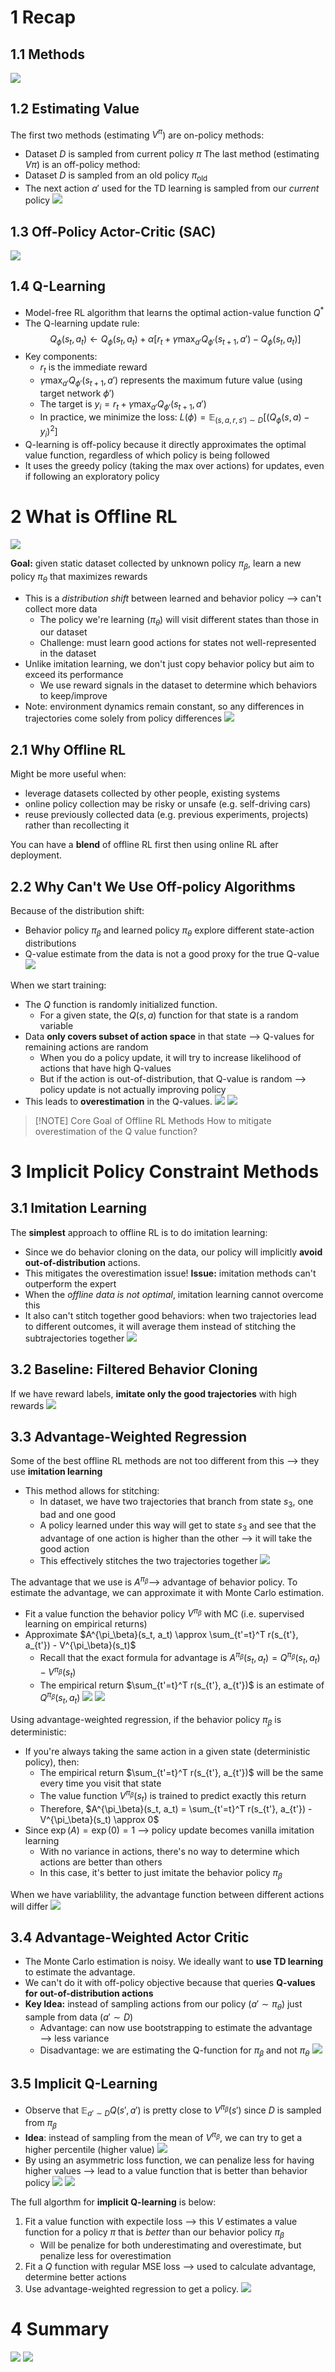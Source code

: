 
# 1 Recap
## 1.1 Methods
![](../../attachments/Pasted%20image%2020250502213536.png)
## 1.2 Estimating Value
The first two methods (estimating $V^\pi$) are on-policy methods:
* Dataset $D$ is sampled from current policy $\pi$
The last method (estimating $V\pi$) is an off-policy method:
* Dataset $D$ is sampled from an old policy $\pi_{\text{old}}$
* The next action $a'$ used for the TD learning is sampled from our *current* policy
![](../../attachments/Pasted%20image%2020250502213604.png)
## 1.3 Off-Policy Actor-Critic (SAC)
![](../../attachments/Pasted%20image%2020250502213713.png)

## 1.4 Q-Learning
* Model-free RL algorithm that learns the optimal action-value function $Q^*$
* The Q-learning update rule:
$$
Q_\phi(s_t, a_t) \leftarrow Q_\phi(s_t, a_t) + \alpha [r_t + \gamma \max_{a'} Q_{\phi'}(s_{t+1}, a') - Q_\phi(s_t, a_t)]
$$
* Key components:
	* $r_t$ is the immediate reward
	* $\gamma \max_{a'} Q_{\phi'}(s_{t+1}, a')$ represents the maximum future value (using target network $\phi'$)
	* The target is $y_i = r_t + \gamma \max_{a'} Q_{\phi'}(s_{t+1}, a')$
	* In practice, we minimize the loss: $L(\phi) = \mathbb{E}_{(s,a,r,s') \sim D}[(Q_\phi(s,a) - y_i)^2]$
* Q-learning is off-policy because it directly approximates the optimal value function, regardless of which policy is being followed
* It uses the greedy policy (taking the max over actions) for updates, even if following an exploratory policy

# 2 What is Offline RL
![](../../attachments/Pasted%20image%2020250502214650.png)

**Goal:** given static dataset collected by unknown policy $\pi_\beta$, learn a new policy $\pi_\theta$ that maximizes rewards
* This is a *distribution shift* between learned and behavior policy ⟶ can't collect more data
	* The policy we're learning ($\pi_\theta$) will visit different states than those in our dataset
	* Challenge: must learn good actions for states not well-represented in the dataset
* Unlike imitation learning, we don't just copy behavior policy but aim to exceed its performance
	* We use reward signals in the dataset to determine which behaviors to keep/improve
* Note: environment dynamics remain constant, so any differences in trajectories come solely from policy differences
![](../../attachments/Pasted%20image%2020250502214918.png)

## 2.1 Why Offline RL
Might be more useful when:
* leverage datasets collected by other people, existing systems
* online policy collection may be risky or unsafe (e.g. self-driving cars)
* reuse previously collected data (e.g. previous experiments, projects) rather than recollecting it

You can have a **blend** of offline RL first then using online RL after deployment.

## 2.2 Why Can't We Use Off-policy Algorithms
Because of the distribution shift:
* Behavior policy $\pi_\beta$ and learned policy $\pi_\theta$ explore different state-action distributions
* Q-value estimate from the data is not a good proxy for the true Q-value
![](../../attachments/Pasted%20image%2020250502215501.png)

When we start training:
* The $Q$ function is randomly initialized function.
	* For a given state, the $Q(s, a)$ function for that state is a random variable
* Data **only covers subset of action space** in that state ⟶ Q-values for remaining actions are random
	* When you do a policy update, it will try to increase likelihood of actions that have high Q-values
	* But if the action is out-of-distribution, that Q-value is random ⟶ policy update is not actually improving policy
* This leads to **overestimation** in the Q-values.
![](../../attachments/Pasted%20image%2020250502220028.png)
![](../../attachments/Pasted%20image%2020250502215529.png)

> [!NOTE] Core Goal of Offline RL Methods
> How to mitigate overestimation of the Q value function?

# 3 Implicit Policy Constraint Methods
## 3.1 Imitation Learning
The **simplest** approach to offline RL is to do imitation learning:
* Since we do behavior cloning on the data, our policy will implicitly **avoid out-of-distribution** actions.
* This mitigates the overestimation issue!
**Issue:** imitation methods can't outperform the expert
* When the *offline data is not optimal*, imitation learning cannot overcome this
* It also can't stitch together good behaviors: when two trajectories lead to different outcomes, it will average them instead of stitching the subtrajectories together
![](../../attachments/Pasted%20image%2020250502222416.png)

## 3.2 Baseline: Filtered Behavior Cloning
If we have reward labels, **imitate only the good trajectories** with high rewards
![](../../attachments/Pasted%20image%2020250502222659.png)

## 3.3 Advantage-Weighted Regression
Some of the best offline RL methods are not too different from this ⟶ they use **imitation learning**
* This method allows for stitching:
	* In dataset, we have two trajectories that branch from state $s_3$, one bad and one good
	* A policy learned under this way will get to state $s_3$ and see that the advantage of one action is higher than the other ⟶ it will take the good action
	* This effectively stitches the two trajectories together
![](../../attachments/Pasted%20image%2020250502222831.png)

The advantage that we use is $A^{\pi_{\beta}}$⟶ advantage of behavior policy. To estimate the advantage, we can approximate it with Monte Carlo estimation.
* Fit a value function the behavior policy $V^{\pi_\beta}$ with MC (i.e. supervised learning on empirical returns)
* Approximate $A^{\pi_\beta}(s_t, a_t) \approx \sum_{t'=t}^T r(s_{t'}, a_{t'}) - V^{\pi_\beta}(s_t)$
	* Recall that the exact formula for advantage is $A^{\pi_\beta}(s_t, a_t) = Q^{\pi_\beta}(s_t, a_t) - V^{\pi_\beta}(s_t)$
	* The empirical return $\sum_{t'=t}^T r(s_{t'}, a_{t'})$ is an estimate of $Q^{\pi_\beta}(s_t, a_t)$
![](../../attachments/Pasted%20image%2020250502223146.png)
![](../../attachments/Pasted%20image%2020250502224139.png)

Using advantage-weighted regression, if the behavior policy $\pi_\beta$ is deterministic:
* If you're always taking the same action in a given state (deterministic policy), then:
	* The empirical return $\sum_{t'=t}^T r(s_{t'}, a_{t'})$ will be the same every time you visit that state
	* The value function $V^{\pi_\beta}(s_t)$ is trained to predict exactly this return
	* Therefore, $A^{\pi_\beta}(s_t, a_t) = \sum_{t'=t}^T r(s_{t'}, a_{t'}) - V^{\pi_\beta}(s_t) \approx 0$
* Since $\exp(A) = \exp(0) = 1$ ⟶ policy update becomes vanilla imitation learning
	* With no variance in actions, there's no way to determine which actions are better than others
	* In this case, it's better to just imitate the behavior policy $\pi_\beta$

When we have variablility, the advantage function between different actions will differ
![](../../attachments/Pasted%20image%2020250502225708.png)

## 3.4 Advantage-Weighted Actor Critic
* The Monte Carlo estimation is noisy. We ideally want to **use TD learning** to estimate the advantage.
* We can't do it with off-policy objective because that queries **Q-values for out-of-distribution actions**
* **Key Idea:** instead of sampling actions from our policy ($a' \sim \pi_\theta$) just sample from data ($a' \sim D$)
	* Advantage: can now use bootstrapping to estimate the advantage ⟶ less variance
	* Disadvantage: we are estimating the Q-function for $\pi_\beta$ and not $\pi_\theta$
![](../../attachments/Pasted%20image%2020250502230115.png)

## 3.5 Implicit Q-Learning
* Observe that $\mathbb{E}_{a' \sim D} Q(s', a')$ is pretty close to $V^{\pi_\beta}(s')$ since $D$ is sampled from $\pi_\beta$
* **Idea**: instead of sampling from the mean of $V^{\pi_\beta}$, we can try to get a higher percentile (higher value)
![](../../attachments/Pasted%20image%2020250502230254.png)
* By using an asymmetric loss function, we can penalize less for having higher values ⟶ lead to a value function that is better than behavior policy
![](../../attachments/Pasted%20image%2020250502230658.png)
![](../../attachments/Pasted%20image%2020250502230902.png)

The full algorthm for **implicit Q-learning** is below:
1. Fit a value function with expectile loss ⟶ this $V$ estimates a value function for a policy $\pi$ that is *better* than our behavior policy $\pi_\beta$
	* Will be penalize for both underestimating and overestimate, but penalize less for overestimation
2. Fit a $Q$ function with regular MSE loss ⟶ used to calculate advantage, determine better actions
3. Use advantage-weighted regression to get a policy.
![](../../attachments/Pasted%20image%2020250502230726.png)

# 4 Summary
![](../../attachments/Pasted%20image%2020250502231629.png)
![](../../attachments/Pasted%20image%2020250502232150.png)
